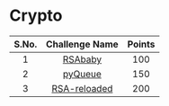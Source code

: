 # Crypto

|S.No.| Challenge Name | Points |
|:---:|:--------------:|:------:|
|1|[RSAbaby](RSAbaby/)|100|
|2|[pyQueue](pyQueue/)|150|
|3|[RSA-reloaded](RSA-reloaded/)|200|
